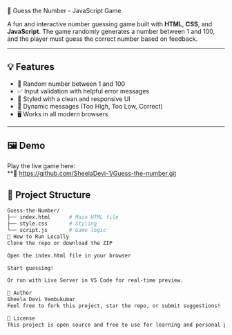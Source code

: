  🎯 Guess the Number - JavaScript Game

A fun and interactive number guessing game built with **HTML**, **CSS**, and **JavaScript**. The game randomly generates a number between 1 and 100, and the player must guess the correct number based on feedback.

---

## 💡 Features

- 🔢 Random number between 1 and 100
- ✅ Input validation with helpful error messages
- 🎨 Styled with a clean and responsive UI
- 📣 Dynamic messages (Too High, Too Low, Correct)
- 🖥️ Works in all modern browsers

---

## 🖼️ Demo

Play the live game here:  
**🔗 https://github.com/SheelaDevi-1/Guess-the-number.git  


## 📁 Project Structure

```bash
Guess-the-Number/
├── index.html      # Main HTML file
├── style.css       # Styling
└── script.js       # Game logic
🚀 How to Run Locally
Clone the repo or download the ZIP

Open the index.html file in your browser

Start guessing!

Or run with Live Server in VS Code for real-time preview.

🧠 Author
Sheela Devi Vembukumar
Feel free to fork this project, star the repo, or submit suggestions!

📜 License
This project is open source and free to use for learning and personal projects.

